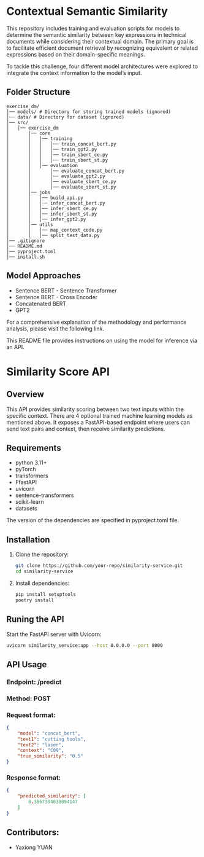 # Contextual Semantic Similarity
This repository includes training and evaluation scripts for models to determine the semantic similarity between key expressions in technical documents while considering their contextual domain. The primary goal is to facilitate efficient document retrieval by recognizing equivalent or related expressions based on their domain-specific meanings.

To tackle this challenge, four different model architectures were explored to integrate the context information to the model’s input.

## Folder Structure
```
exercise_dm/
│── models/ # Directory for storing trained models (ignored)
│── data/ # Directory for dataset (ignored)
│── src/
│   │── exercise_dm
│       │── core
│       │   │── training
│       │   │   │── train_concat_bert.py
│       │   │   │── train_gpt2.py
│       │   │   │── train_sbert_ce.py
│       │   │   │── train_sbert_st.py
│       │   │── evaluation
│       │       │── evaluate_concat_bert.py
│       │       │── evaluate_gpt2.py
│       │       │── evaluate_sbert_ce.py
│       │       │── evaluate_sbert_st.py
│       │── jobs
│       │   │── build_api.py
│       │   │── infer_concat_bert.py
│       │   │── infer_sbert_ce.py
│       │   │── infer_sbert_st.py
│       │   │── infer_gpt2.py
│       │── utils
│       │   │── map_context_code.py
│       │   │── split_test_data.py
│── .gitignore
│── README.md
│── pyproject.toml
│── install.sh
```

## Model Approaches
- Sentence BERT - Sentence Transformer
- Sentence BERT - Cross Encoder
- Concatenated BERT
- GPT2

For a comprehensive explanation of the methodology and performance analysis, please visit the following link.

This README file provides instructions on using the model for inference via an API.

# Similarity Score API

## Overview
This API provides similarity scoring between two text inputs within the specific context. There are 4 optional trained machine learning models as mentioned above. It exposes a FastAPI-based endpoint where users can send text pairs and context, then receive similarity predictions.

## Requirements
- python 3.11+
- pyTorch
- transformers
- FfastAPI
- uvicorn
- sentence-transformers
- scikit-learn
- datasets

The version of the dependencies are specified in pyproject.toml file.

## Installation
1. Clone the repository:
    ```bash
    git clone https://github.com/your-repo/similarity-service.git
    cd similarity-service
    ```
2. Install dependencies:
    ```bash
    pip install setuptools
    poetry install
    ```

## Runing the API
Start the FastAPI server with Uvicorn:
```bash
uvicorn similarity_service:app --host 0.0.0.0 --port 8000
```

## API Usage
### Endpoint: /predict
### Method: POST
### Request format:
```json
{
	"model": "concat_bert",
    "text1": "cutting tools",
    "text2": "laser",
    "context": "C09",
    "true_similarity": "0.5"
}
```
### Response format:
```json
{
    "predicted_similarity": [
        0.3867394030094147
    ]
}
```

## Contributors:
- Yaxiong YUAN
